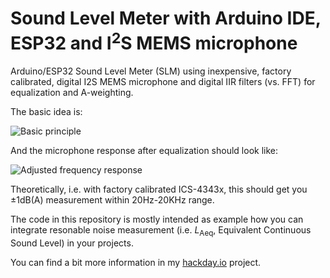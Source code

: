 # Sound Level Meter with Arduino IDE, ESP32 and I<sup>2</sup>S MEMS microphone

Arduino/ESP32 Sound Level Meter (SLM) using inexpensive, factory calibrated, digital I2S MEMS microphone and digital IIR filters (vs. FFT) for equalization and A-weighting.

The basic idea is:

![Basic principle](./misc/esp32-i2s-slm-bp.svg)

And the microphone response after equalization should look like:

![Adjusted frequency response](./misc/ics-43434-afr.svg)

Theoretically, i.e. with factory calibrated ICS-4343x, this should get you ±1dB(A) measurement within 20Hz-20KHz range.

The code in this repository is mostly intended as example how you can integrate resonable noise measurement (i.e. *L*<sub>Aeq</sub>, Equivalent Continuous Sound Level) in your projects.

You can find a bit more information in my [hackday.io](https://hackaday.io/project/166867-esp32-i2s-slm) project.
